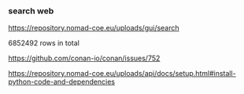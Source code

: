 
### search web

https://repository.nomad-coe.eu/uploads/gui/search


6852492 rows in total

https://github.com/conan-io/conan/issues/752

https://repository.nomad-coe.eu/uploads/api/docs/setup.html#install-python-code-and-dependencies